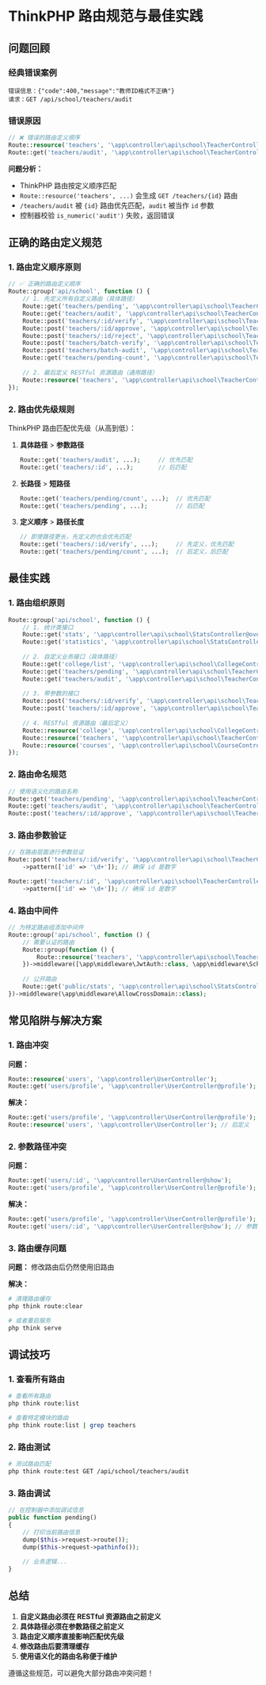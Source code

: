 # ThinkPHP 路由规范与最佳实践

## 问题回顾

### 经典错误案例
```
错误信息：{"code":400,"message":"教师ID格式不正确"}
请求：GET /api/school/teachers/audit
```

### 错误原因
```php
// ❌ 错误的路由定义顺序
Route::resource('teachers', '\app\controller\api\school\TeacherController'); // 先定义
Route::get('teachers/audit', '\app\controller\api\school\TeacherController@pending'); // 后定义
```

**问题分析：**
- ThinkPHP 路由按定义顺序匹配
- `Route::resource('teachers', ...)` 会生成 `GET /teachers/{id}` 路由
- `/teachers/audit` 被 `{id}` 路由优先匹配，`audit` 被当作 `id` 参数
- 控制器校验 `is_numeric('audit')` 失败，返回错误

## 正确的路由定义规范

### 1. 路由定义顺序原则

```php
// ✅ 正确的路由定义顺序
Route::group('api/school', function () {
    // 1. 先定义所有自定义路由（具体路径）
    Route::get('teachers/pending', '\app\controller\api\school\TeacherController@pending');
    Route::get('teachers/audit', '\app\controller\api\school\TeacherController@pending');
    Route::post('teachers/:id/verify', '\app\controller\api\school\TeacherController@verify');
    Route::post('teachers/:id/approve', '\app\controller\api\school\TeacherController@approve');
    Route::post('teachers/:id/reject', '\app\controller\api\school\TeacherController@reject');
    Route::post('teachers/batch-verify', '\app\controller\api\school\TeacherController@batchVerify');
    Route::post('teachers/batch-audit', '\app\controller\api\school\TeacherController@batchVerify');
    Route::get('teachers/pending-count', '\app\controller\api\school\TeacherController@getPendingCount');
    
    // 2. 最后定义 RESTful 资源路由（通用路径）
    Route::resource('teachers', '\app\controller\api\school\TeacherController');
});
```

### 2. 路由优先级规则

ThinkPHP 路由匹配优先级（从高到低）：

1. **具体路径** > **参数路径**
   ```php
   Route::get('teachers/audit', ...);     // 优先匹配
   Route::get('teachers/:id', ...);       // 后匹配
   ```

2. **长路径** > **短路径**
   ```php
   Route::get('teachers/pending/count', ...);  // 优先匹配
   Route::get('teachers/pending', ...);        // 后匹配
   ```

3. **定义顺序** > **路径长度**
   ```php
   // 即使路径更长，先定义的也会优先匹配
   Route::get('teachers/:id/verify', ...);     // 先定义，优先匹配
   Route::get('teachers/pending/count', ...);  // 后定义，后匹配
   ```

## 最佳实践

### 1. 路由组织原则

```php
Route::group('api/school', function () {
    // 1. 统计类接口
    Route::get('stats', '\app\controller\api\school\StatsController@overview');
    Route::get('statistics', '\app\controller\api\school\StatsController@statistics');
    
    // 2. 自定义业务接口（具体路径）
    Route::get('college/list', '\app\controller\api\school\CollegeController@list');
    Route::get('teachers/pending', '\app\controller\api\school\TeacherController@pending');
    Route::get('teachers/audit', '\app\controller\api\school\TeacherController@pending');
    
    // 3. 带参数的接口
    Route::post('teachers/:id/verify', '\app\controller\api\school\TeacherController@verify');
    Route::post('teachers/:id/approve', '\app\controller\api\school\TeacherController@approve');
    
    // 4. RESTful 资源路由（最后定义）
    Route::resource('college', '\app\controller\api\school\CollegeController');
    Route::resource('teachers', '\app\controller\api\school\TeacherController');
    Route::resource('courses', '\app\controller\api\school\CourseController');
});
```

### 2. 路由命名规范

```php
// 使用语义化的路由名称
Route::get('teachers/pending', '\app\controller\api\school\TeacherController@pending')->name('teachers.pending');
Route::get('teachers/audit', '\app\controller\api\school\TeacherController@pending')->name('teachers.audit');
Route::post('teachers/:id/approve', '\app\controller\api\school\TeacherController@approve')->name('teachers.approve');
```

### 3. 路由参数验证

```php
// 在路由层面进行参数验证
Route::post('teachers/:id/verify', '\app\controller\api\school\TeacherController@verify')
    ->pattern(['id' => '\d+']); // 确保 id 是数字

Route::get('teachers/:id', '\app\controller\api\school\TeacherController@show')
    ->pattern(['id' => '\d+']); // 确保 id 是数字
```

### 4. 路由中间件

```php
// 为特定路由组添加中间件
Route::group('api/school', function () {
    // 需要认证的路由
    Route::group(function () {
        Route::resource('teachers', '\app\controller\api\school\TeacherController');
    })->middleware([\app\middleware\JwtAuth::class, \app\middleware\SchoolAuth::class]);
    
    // 公开路由
    Route::get('public/stats', '\app\controller\api\school\StatsController@public');
})->middleware(\app\middleware\AllowCrossDomain::class);
```

## 常见陷阱与解决方案

### 1. 路由冲突

**问题：**
```php
Route::resource('users', '\app\controller\UserController');
Route::get('users/profile', '\app\controller\UserController@profile'); // 冲突！
```

**解决：**
```php
Route::get('users/profile', '\app\controller\UserController@profile'); // 先定义
Route::resource('users', '\app\controller\UserController'); // 后定义
```

### 2. 参数路径冲突

**问题：**
```php
Route::get('users/:id', '\app\controller\UserController@show');
Route::get('users/profile', '\app\controller\UserController@profile'); // 可能被 :id 匹配
```

**解决：**
```php
Route::get('users/profile', '\app\controller\UserController@profile'); // 具体路径先定义
Route::get('users/:id', '\app\controller\UserController@show'); // 参数路径后定义
```

### 3. 路由缓存问题

**问题：** 修改路由后仍然使用旧路由

**解决：**
```bash
# 清理路由缓存
php think route:clear

# 或者重启服务
php think serve
```

## 调试技巧

### 1. 查看所有路由

```bash
# 查看所有路由
php think route:list

# 查看特定模块的路由
php think route:list | grep teachers
```

### 2. 路由测试

```bash
# 测试路由匹配
php think route:test GET /api/school/teachers/audit
```

### 3. 路由调试

```php
// 在控制器中添加调试信息
public function pending()
{
    // 打印当前路由信息
    dump($this->request->route());
    dump($this->request->pathinfo());
    
    // 业务逻辑...
}
```

## 总结

1. **自定义路由必须在 RESTful 资源路由之前定义**
2. **具体路径必须在参数路径之前定义**
3. **路由定义顺序直接影响匹配优先级**
4. **修改路由后要清理缓存**
5. **使用语义化的路由名称便于维护**

遵循这些规范，可以避免大部分路由冲突问题！ 
 